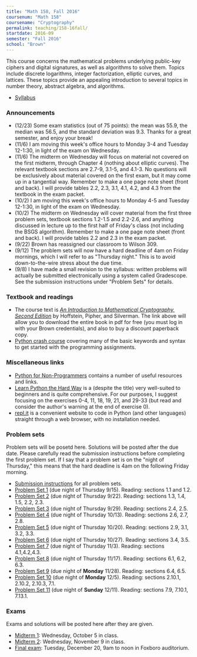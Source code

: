 ```yaml
---
title: "Math 158, Fall 2016"
coursenum: "Math 158"
coursename: "Cryptography"
permalink: teaching/158-16fall/
startdate: 2016-09
semester: "Fall 2016"
school: "Brown"
---
```


This course concerns the mathematical problems underlying public-key ciphers and digital signatures, as well as algorithms to solve them. Topics include discrete logarithms, integer factorization, elliptic curves, and lattices. These topics provide an appealing introduction to several topics in number theory, abstract algebra, and algorithms.

*   [Syllabus](syllabus.pdf)

### Announcements

*   (12/23) Some exam statistics (out of 75 points): the mean was 55.9, the median was 56.5, and the standard deviation was 9.3. Thanks for a great semester, and enjoy your break!
*   (11/6) I am moving this week's office hours to Monday 3-4 and Tuesday 12-1:30, in light of the exam on Wednesday.
*   (11/6) The midterm on Wednesday will focus on material not covered on the first midterm, through Chapter 4 (nothing about elliptic curves). The relevant textbook sections are 2.7-9, 3.1-5, and 4.1-3. No questions will be exclusively about material covered on the first exam, but it may come up in a tangential way. Remember to make a one page note sheet (front and back). I will provide tables 2.2, 2.3, 3.1, 4.1, 4.2, and 4.3 from the textbook in the exam packet.
*   (10/2) I am moving this week's office hours to Monday 4-5 and Tuesday 12-1:30, in light of the exam on Wednesday.
*   (10/2) The midterm on Wednesday will cover material from the first three problem sets, textbook sections 1.2-1.5 and 2.2-2.6, and anything discussed in lecture up to the first half of Friday's class (not including the BSGS algorithm). Remember to make a one page note sheet (front and back). I will provide tables 2.2 and 2.3 in the exam packet.
*   (9/22) Brown has reassigned our classroom to Wilson 309.
*   (9/12) The problem sets will now have a hard deadline of 4am on Friday mornings, which I will refer to as "Thursday night." This is to avoid down-to-the-wire stress about the due time.
*   (9/8) I have made a small revision to the syllabus: written problems will actually be submitted electronically using a system called Gradescope. See the submission instructions under "Problem Sets" for details.

### Textbook and readings

*   The course text is [_An Introduction to Mathematical Cryptography, Second Edition_](http://link.springer.com.revproxy.brown.edu/book/10.1007/978-1-4939-1711-2) by Hoffstein, Pipher, and Silverman. The link above will allow you to download the entire book in pdf for free (you must log in with your Brown credentials), and also to buy a discount paperback copy.
*   [Python crash course](crash.pdf) covering many of the basic keywords and syntax to get started with the programming assignments.

### Miscellaneous links

*   [Python for Non-Programmers](https://wiki.python.org/moin/BeginnersGuide/NonProgrammers) contains a number of useful resources and links.
*   [Learn Python the Hard Way](http://learnpythonthehardway.org/book/) is a (despite the title) very well-suited to beginners and is quite comprehensive. For our purposes, I suggest focusing on the exercises 0-4, 11, 18, 19, 21, and 29-33 (but read and consider the author's warning at the end of exercise 0).
*   [repl.it](http://www.repl.it/languages/python/) is a convenient website to code in Python (and other languages) straight through a web browser, with no installation needed.

### Problem sets

Problem sets will be posetd here. Solutions will be posted after the due date. Please carefully read the submission instructions before completing the first problem set. If I say that a problem set is on the "night of Thursday," this means that the hard deadline is 4am on the following Friday morning.

*   [Submission instructions](pset-submission.pdf) for all problem sets.
*   [Problem Set 1](pset1.pdf) (due night of Thursday 9/15). Reading: sections 1.1 and 1.2.
*   [Problem Set 2](pset2.pdf) (due night of Thursday 9/22). Reading: sections 1.3, 1.4, 1.5, 2.2, 2.3.
*   [Problem Set 3](pset3.pdf) (due night of Thursday 9/29). Reading: sections 2.4, 2.5.
*   [Problem Set 4](pset4.pdf) (due night of Thursday 10/13). Reading: sections 2.6, 2.7, 2.8.
*   [Problem Set 5](pset5.pdf) (due night of Thursday 10/20). Reading: sections 2.9, 3.1, 3.2, 3.3.
*   [Problem Set 6](pset6.pdf) (due night of Thursday 10/27). Reading: sections 3.4, 3.5.
*   [Problem Set 7](pset7.pdf) (due night of Thursday 11/3). Reading: sections 4.1,4.2,4.3.
*   [Problem Set 8](pset8.pdf) (due night of Thursday 11/17). Reading: sections 6.1, 6.2, 6.3.
*   [Problem Set 9](pset9.pdf) (due night of __Monday__ 11/28). Reading: sections 6.4, 6.5.
*   [Problem Set 10](pset10.pdf) (due night of __Monday__ 12/5). Reading: sections 2.10.1, 2.10.2, 2.10.3, 7.1.
*   [Problem Set 11](pset11.pdf) (due night of __Sunday__ 12/11). Reading: sections 7.9, 7.10.1, 7.13.1.

### Exams

Exams and solutions will be posted here after they are given.

*   [Midterm 1](midterm1.pdf): Wednesday, October 5 in class.
*   [Midterm 2](midterm2.pdf): Wednesday, November 9 in class.
*   [Final exam](final.pdf): Tuesday, December 20, 9am to noon in Foxboro auditorium.

